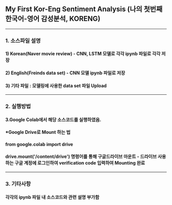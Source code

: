 ## My First Kor-Eng Sentiment Analysis (나의 첫번째 한국어-영어 감성분석, KORENG)
--------------------------------------------------------------------------------------------------------------------------------------------------------------
### 1. 소스파일 설명
#### 1) Korean(Naver movie review) - CNN, LSTM 모델로 각각 ipynb 파일로 각각 저장
#### 2) English(Freinds data set) - CNN 모델 ipynb 파일로 저장
#### 3) 기타 파일 : 모델링에 사용한 data set 파일 Upload
--------------------------------------------------------------------------------------------------------------------------------------------------------------
### 2. 실행방법
#### 3.Google Colab에서 해당 소스코드를 실행하였음.
#### *Google Drive로 Mount 하는 법
#### from google.colab import drive      
#### drive.mount('/content/drive') 명령어를 통해 구글드라이브 마운트 - 드라이브 사용하는 구글 계정에 로그인하여 verification code 입력하여 Mounting 완료
--------------------------------------------------------------------------------------------------------------------------------------------------------------
### 3. 기타사항
#### 각각의 ipynb 파일 내 소스코드와 관련 설명 부가함
